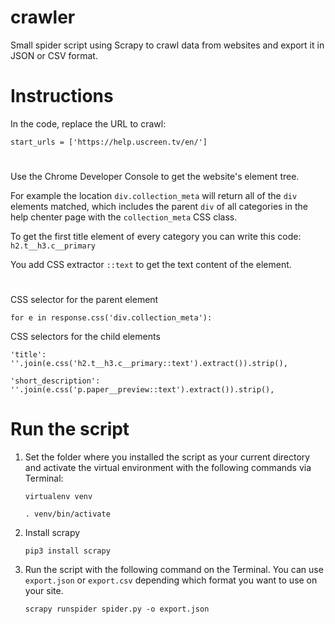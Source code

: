 # crawler

Small spider script using Scrapy to crawl data from websites and export it in JSON or CSV format.

# Instructions

In the code, replace the URL to crawl:

```start_urls = ['https://help.uscreen.tv/en/']```

# 

Use the Chrome Developer Console to get the website's element tree.

For example the location `div.collection_meta` will return all of the `div` elements matched, which includes the parent `div` of all categories in the help chenter page with the `collection_meta` CSS class.

To get the first title element of every category you can write this code: `h2.t__h3.c__primary`

You add CSS extractor `::text` to get the text content of the element.

#

CSS selector for the parent element

```for e in response.css('div.collection_meta'):```

CSS selectors for the child elements

`'title': ''.join(e.css('h2.t__h3.c__primary::text').extract()).strip(),`

`'short_description': ''.join(e.css('p.paper__preview::text').extract()).strip(),`

# Run the script

1. Set the folder where you installed the script as your current directory and activate the virtual environment with the following commands via Terminal:

    ```virtualenv venv```

    ```. venv/bin/activate```

2. Install scrapy

    ```pip3 install scrapy```

3. Run the script with the following command on the Terminal. You can use `export.json` or `export.csv` depending which format you want to use on your site.

    ```scrapy runspider spider.py -o export.json```

